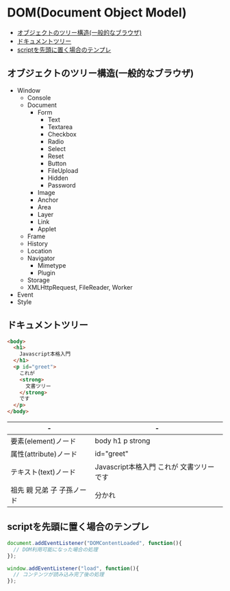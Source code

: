 # DOM(Document Object Model)

- [オブジェクトのツリー構造(一般的なブラウザ)](#オブジェクトのツリー構造一般的なブラウザ)
- [ドキュメントツリー](#ドキュメントツリー)
- [scriptを先頭に置く場合のテンプレ](#scriptを先頭に置く場合のテンプレ)

## オブジェクトのツリー構造(一般的なブラウザ)
* Window
  * Console
  * Document
    * Form
      * Text
      * Textarea
      * Checkbox
      * Radio
      * Select
      * Reset
      * Button
      * FileUpload
      * Hidden
      * Password
    * Image
    * Anchor
    * Area
    * Layer
    * Link
    * Applet
  * Frame
  * History
  * Location
  * Navigator
    * Mimetype
    * Plugin
  * Storage
  * XMLHttpRequest, FileReader, Worker
* Event
* Style

## ドキュメントツリー

```html
<body>
  <h1>
    Javascript本格入門
  </h1>
  <p id="greet">
    これが
    <strong>
      文書ツリー
    </strong>
    です
  </p>
</body>
```
| -                          | -                                         |
| -------------------------- | ----------------------------------------- |
| 要素(element)ノード        | body h1 p strong                          |
| 属性(attribute)ノード      | id="greet"                                |
| テキスト(text)ノード       | Javascript本格入門 これが 文書ツリー です |
| 祖先 親 兄弟 子 子孫ノード | 分かれ                                    |

## scriptを先頭に置く場合のテンプレ
```js
document.addEventListener("DOMContentLoaded", function(){
  // DOM利用可能になった場合の処理
});
```
```js
window.addEventListener("load", function(){
  // コンテンツが読み込み完了後の処理
});
```